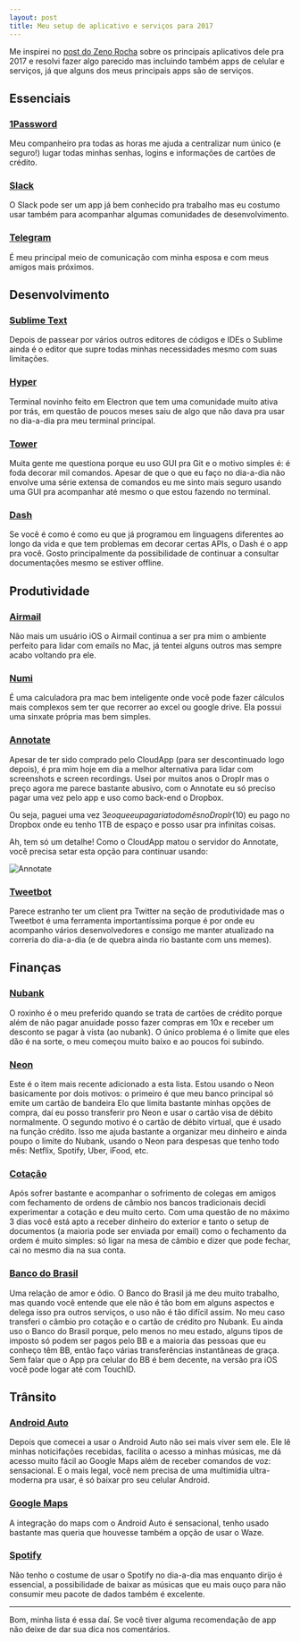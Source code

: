 ```yaml
---
layout: post
title: Meu setup de aplicativo e serviços para 2017
---
```


Me inspirei no [post do Zeno Rocha](https://medium.com/@zenorocha/my-top-apps-for-2017-62473cf873a4#.lvvt53hr1) sobre os principais aplicativos dele pra 2017 e resolvi fazer algo parecido mas incluindo também apps de celular e serviços, já que alguns dos meus principais apps são de serviços.

## Essenciais

### [1Password](https://1password.com/)
Meu companheiro pra todas as horas me ajuda a centralizar num único (e seguro!) lugar todas minhas senhas, logins e informações de cartões de crédito.

### [Slack](https://slack.com/)
O Slack pode ser um app já bem conhecido pra trabalho mas eu costumo usar também para acompanhar algumas comunidades de desenvolvimento.

### [Telegram](https://telegram.org/)
É meu principal meio de comunicação com minha esposa e com meus amigos mais próximos.

## Desenvolvimento

### [Sublime Text](https://www.sublimetext.com/)
Depois de passear por vários outros editores de códigos e IDEs o Sublime ainda é o editor que supre todas minhas necessidades mesmo com suas limitações.

### [Hyper](https://hyper.is/)  
Terminal novinho feito em Electron que tem uma comunidade muito ativa por trás, em questão de poucos meses saiu de algo que não dava pra usar no dia-a-dia pra meu terminal principal.

### [Tower](https://www.git-tower.com/)
Muita gente me questiona porque eu uso GUI pra Git e o motivo simples é: é foda decorar mil comandos. Apesar de que o que eu faço no dia-a-dia não envolve uma série extensa de comandos eu me sinto mais seguro usando uma GUI pra acompanhar até mesmo o que estou fazendo no terminal.

### [Dash](https://kapeli.com/dash)
Se você é como é como eu que já programou em linguagens diferentes ao longo da vida e que tem problemas em decorar certas APIs, o Dash é o app pra você. Gosto principalmente da possibilidade de continuar a consultar documentações mesmo se estiver offline.

## Produtividade

### [Airmail](http://airmailapp.com/)
Não mais um usuário iOS o Airmail continua a ser pra mim o ambiente perfeito para lidar com emails no Mac, já tentei alguns outros mas sempre acabo voltando pra ele.

### [Numi](https://numi.io/)
É uma calculadora pra mac bem inteligente onde você pode fazer cálculos mais complexos sem ter que recorrer ao excel ou google drive. Ela possui uma sinxate própria mas bem simples.

### [Annotate](https://itunes.apple.com/br/app/annotate-capture-and-share/id918207447?mt=12)
Apesar de ter sido comprado pelo CloudApp (para ser descontinuado logo depois), é pra mim hoje em dia a melhor alternativa para lidar com screenshots e screen recordings. Usei por muitos anos o Droplr mas o preço agora me parece bastante abusivo, com o Annotate eu só preciso pagar uma vez pelo app e uso como back-end o Dropbox.

Ou seja, paguei uma vez $3 e o que eu pagaria todo mês no Droplr ($10) eu pago no Dropbox onde eu tenho 1TB de espaço e posso usar pra infinitas coisas.

Ah, tem só um detalhe! Como o CloudApp matou o servidor do Annotate, você precisa setar esta opção para continuar usando:  

![Annotate](https://dl.dropboxusercontent.com/s/8i4sqf8r5qhxi6x/2017-01-07%20at%2015.01.png)

### [Tweetbot](https://tapbots.com/tweetbot/mac/)
Parece estranho ter um client pra Twitter na seção de produtividade mas o Tweetbot é uma ferramenta importantíssima porque é por onde eu acompanho vários desenvolvedores e consigo me manter atualizado na correria do dia-a-dia (e de quebra ainda rio bastante com uns memes).

## Finanças

### [Nubank](https://www.nubank.com.br/)

O roxinho é o meu preferido quando se trata de cartões de crédito porque além de não pagar anuidade posso fazer compras em 10x e receber um desconto se pagar à vista (ao nubank). O único problema é o limite que eles dão é na sorte, o meu começou muito baixo e ao poucos foi subindo.

### [Neon](https://www.banconeon.com.br/)

Este é o item mais recente adicionado a esta lista. Estou usando o Neon basicamente por dois motivos: o primeiro é que meu banco principal só emite um cartão de bandeira Elo que limita bastante minhas opções de compra, daí eu posso transferir pro Neon e usar o cartão visa de débito normalmente. O segundo motivo é o cartão de débito virtual, que é usado na função crédito. Isso me ajuda bastante a organizar meu dinheiro e ainda poupo o limite do Nubank, usando o Neon para despesas que tenho todo mês: Netflix, Spotify, Uber, iFood, etc.

### [Cotação](https://cotacao.com.br/)
Após sofrer bastante e acompanhar o sofrimento de colegas em amigos com fechamento de ordens de câmbio nos bancos tradicionais decidi experimentar a cotação e deu muito certo. Com uma questão de no máximo 3 dias você está apto a receber dinheiro do exterior e tanto o setup de documentos (a maioria pode ser enviada por email) como o fechamento da ordem é muito simples: só ligar na mesa de câmbio e dizer que pode fechar, cai no mesmo dia na sua conta.

### [Banco do Brasil](http://www.bb.com.br/)
Uma relação de amor e ódio. O Banco do Brasil já me deu muito trabalho, mas quando você entende que ele não é tão bom em alguns aspectos e delega isso pra outros serviços, o uso não é tão difícil assim. No meu caso transferi o câmbio pro cotação e o cartão de crédito pro Nubank. Eu ainda uso o Banco do Brasil porque, pelo menos no meu estado, alguns tipos de imposto só podem ser pagos pelo BB e a maioria das pessoas que eu conheço têm BB, então faço várias transferências instantâneas de graça. Sem falar que o App pra celular do BB é bem decente, na versão pra iOS você pode logar até com TouchID.

## Trânsito

### [Android Auto](https://www.android.com/intl/pt-BR_br/auto/)
Depois que comecei a usar o Android Auto não sei mais viver sem ele. Ele lê minhas noticifações recebidas, facilita o acesso a minhas músicas, me dá acesso muito fácil ao Google Maps além de receber comandos de voz: sensacional. E o mais legal, você nem precisa de uma multimídia ultra-moderna pra usar, é só baixar pro seu celular Android.

### [Google Maps](https://www.google.com.br/maps)
A integração do maps com o Android Auto é sensacional, tenho usado bastante mas queria que houvesse também a opção de usar o Waze.

### [Spotify](https://www.spotify.com/br/)
Não tenho o costume de usar o Spotify no dia-a-dia mas enquanto dirijo é essencial, a possibilidade de baixar as músicas que eu mais ouço para não consumir meu pacote de dados também é excelente.


---

Bom, minha lista é essa daí. Se você tiver alguma recomendação de app não deixe de dar sua dica nos comentários.